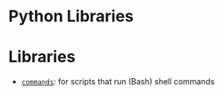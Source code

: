 # Python Libraries


# Libraries
- [`commands`](commands/): for scripts that run (Bash) shell commands
